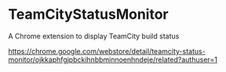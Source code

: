 TeamCityStatusMonitor
=====================

A Chrome extension to display TeamCity build status

https://chrome.google.com/webstore/detail/teamcity-status-monitor/ojkkaphfgjpbckihnbbminnoenhndeje/related?authuser=1
